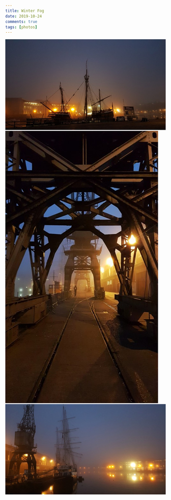 ```yaml
---  
title: Winter Fog  
date: 2019-10-24  
comments: true  
tags: [photos]  
---  
```


<img src="/assets/images/articles/fog1.jpg" class="responsive"><br>
<img src="/assets/images/articles/fog2.jpg" class="responsive"><br>
<img src="/assets/images/articles/fog3.jpg" class="responsive"><br>
